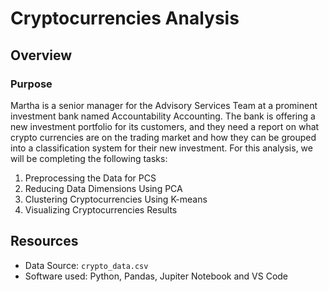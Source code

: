 # Cryptocurrencies Analysis

## Overview

### Purpose

Martha is a senior manager for the Advisory Services Team at a prominent investment bank named Accountability Accounting. The bank is offering a new investment portfolio for its customers, and they need a report on what crypto currencies are on the trading market and how they can be grouped into a classification system for their new investment. For this analysis, we will be completing the following tasks: 
1)	Preprocessing the Data for PCS
2)	Reducing Data Dimensions Using PCA
3)	Clustering Cryptocurrencies Using K-means
4)	Visualizing Cryptocurrencies Results

## Resources
-	Data Source: `crypto_data.csv`
-	Software used: Python, Pandas, Jupiter Notebook and VS Code

